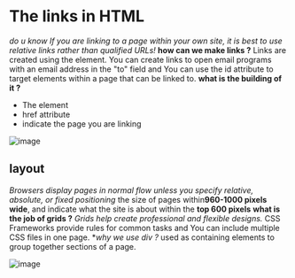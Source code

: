 # The links in HTML
*do u know If you are linking to a page within your own site, it is best to use relative links rather than qualified URLs!*
**how can we make links ?**
Links are created using the <a> element.
You can create links to open email programs with an email address in the "to" field and You can use the id attribute to target elements within 
a page that can be linked to.
 **what is the building of it  ?**
 * The <a> element 
 * href attribute 
 * indicate the page you are linking 
 
 
 ![image](https://user-images.githubusercontent.com/79834102/111326689-6f356d00-8675-11eb-8c6b-c77d0c67c2cc.png)
 
 ## layout
 *Browsers display pages in normal flow unless you specify relative, absolute, or fixed positioning*
the size of pages within**960-1000 pixels wide**, and indicate what the site is about within the **top 600 pixels**
**what is the job of grids ?** 
*Grids help create professional and flexible designs.*
CSS Frameworks provide rules for common tasks and  You can include multiple CSS files in one page.
**why we use div ?*
used as containing elements to group together sections of a page.

![image](https://user-images.githubusercontent.com/79834102/111328657-18c92e00-8677-11eb-92d4-7fba6a932132.png)
